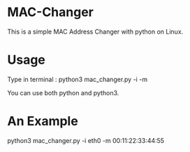 # MAC-Changer
This is a simple MAC Address Changer with python on Linux.

# Usage
Type in terminal : python3 mac_changer.py -i <yourInterface> -m <requestedMACaddress>

You can use both python and python3.

# An Example
python3 mac_changer.py -i eth0 -m 00:11:22:33:44:55
